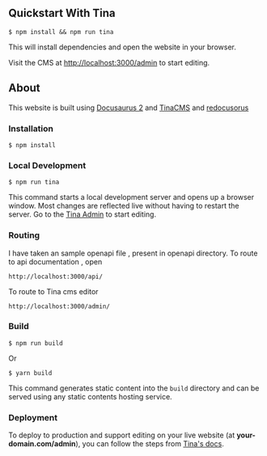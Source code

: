 
## Quickstart With Tina

```
$ npm install && npm run tina
```


This will install dependencies and open the website in your browser.

Visit the CMS at [http://localhost:3000/admin](http://localhost:3000/admin) to start editing.

## About

This website is built using [Docusaurus 2](https://docusaurus.io/) and [TinaCMS](https://tina.io/) and [redocusorus](https://redocusaurus.vercel.app/)


### Installation

```
$ npm install
```


### Local Development

```
$ npm run tina
```

This command starts a local development server and opens up a browser window. Most changes are reflected live without having to restart the server. Go to the [Tina Admin](http://localhost:3000/admin) to start editing.


### Routing 

I have taken an sample openapi file , present in openapi directory.
To route to api documentation , open

```
http://localhost:3000/api/
```

To route to Tina cms editor

```
http://localhost:3000/admin/
```


### Build

```
$ npm run build
```

Or

```
$ yarn build
```

This command generates static content into the `build` directory and can be served using any static contents hosting service.

### Deployment

To deploy to production and support editing on your live website (at **your-domain.com/admin**), you can follow the steps from [Tina's docs](https://tina.io/docs/forestry/migrate/#deploy-tina-to-your-site).
